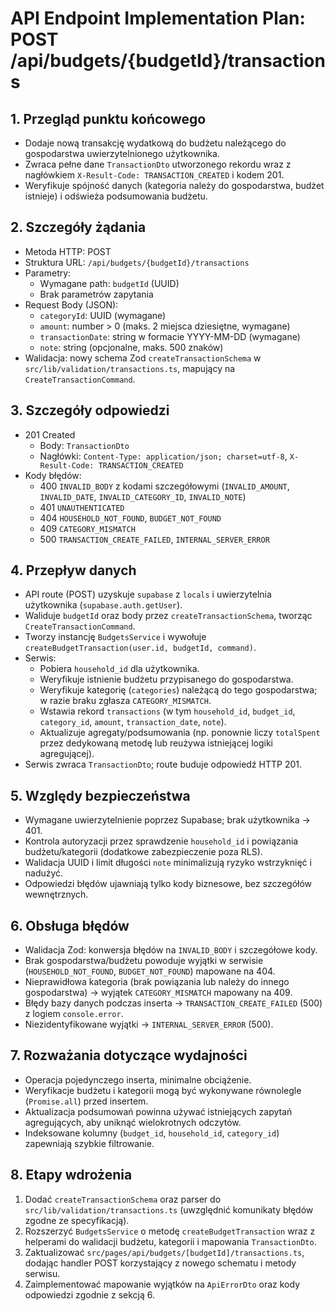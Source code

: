 # API Endpoint Implementation Plan: POST /api/budgets/{budgetId}/transactions

## 1. Przegląd punktu końcowego

- Dodaje nową transakcję wydatkową do budżetu należącego do gospodarstwa uwierzytelnionego użytkownika.
- Zwraca pełne dane `TransactionDto` utworzonego rekordu wraz z nagłówkiem `X-Result-Code: TRANSACTION_CREATED` i kodem 201.
- Weryfikuje spójność danych (kategoria należy do gospodarstwa, budżet istnieje) i odświeża podsumowania budżetu.

## 2. Szczegóły żądania

- Metoda HTTP: POST
- Struktura URL: `/api/budgets/{budgetId}/transactions`
- Parametry:
  - Wymagane path: `budgetId` (UUID)
  - Brak parametrów zapytania
- Request Body (JSON):
  - `categoryId`: UUID (wymagane)
  - `amount`: number > 0 (maks. 2 miejsca dziesiętne, wymagane)
  - `transactionDate`: string w formacie YYYY-MM-DD (wymagane)
  - `note`: string (opcjonalne, maks. 500 znaków)
- Walidacja: nowy schema Zod `createTransactionSchema` w `src/lib/validation/transactions.ts`, mapujący na `CreateTransactionCommand`.

## 3. Szczegóły odpowiedzi

- 201 Created
  - Body: `TransactionDto`
  - Nagłówki: `Content-Type: application/json; charset=utf-8`, `X-Result-Code: TRANSACTION_CREATED`
- Kody błędów:
  - 400 `INVALID_BODY` z kodami szczegółowymi (`INVALID_AMOUNT`, `INVALID_DATE`, `INVALID_CATEGORY_ID`, `INVALID_NOTE`)
  - 401 `UNAUTHENTICATED`
  - 404 `HOUSEHOLD_NOT_FOUND`, `BUDGET_NOT_FOUND`
  - 409 `CATEGORY_MISMATCH`
  - 500 `TRANSACTION_CREATE_FAILED`, `INTERNAL_SERVER_ERROR`

## 4. Przepływ danych

- API route (POST) uzyskuje `supabase` z `locals` i uwierzytelnia użytkownika (`supabase.auth.getUser`).
- Waliduje `budgetId` oraz body przez `createTransactionSchema`, tworząc `CreateTransactionCommand`.
- Tworzy instancję `BudgetsService` i wywołuje `createBudgetTransaction(user.id, budgetId, command)`.
- Serwis:
  - Pobiera `household_id` dla użytkownika.
  - Weryfikuje istnienie budżetu przypisanego do gospodarstwa.
  - Weryfikuje kategorię (`categories`) należącą do tego gospodarstwa; w razie braku zgłasza `CATEGORY_MISMATCH`.
  - Wstawia rekord `transactions` (w tym `household_id`, `budget_id`, `category_id`, `amount`, `transaction_date`, `note`).
  - Aktualizuje agregaty/podsumowania (np. ponownie liczy `totalSpent` przez dedykowaną metodę lub reużywa istniejącej logiki agregującej).
- Serwis zwraca `TransactionDto`; route buduje odpowiedź HTTP 201.

## 5. Względy bezpieczeństwa

- Wymagane uwierzytelnienie poprzez Supabase; brak użytkownika → 401.
- Kontrola autoryzacji przez sprawdzenie `household_id` i powiązania budżetu/kategorii (dodatkowe zabezpieczenie poza RLS).
- Walidacja UUID i limit długości `note` minimalizują ryzyko wstrzyknięć i nadużyć.
- Odpowiedzi błędów ujawniają tylko kody biznesowe, bez szczegółów wewnętrznych.

## 6. Obsługa błędów

- Walidacja Zod: konwersja błędów na `INVALID_BODY` i szczegółowe kody.
- Brak gospodarstwa/budżetu powoduje wyjątki w serwisie (`HOUSEHOLD_NOT_FOUND`, `BUDGET_NOT_FOUND`) mapowane na 404.
- Nieprawidłowa kategoria (brak powiązania lub należy do innego gospodarstwa) → wyjątek `CATEGORY_MISMATCH` mapowany na 409.
- Błędy bazy danych podczas inserta → `TRANSACTION_CREATE_FAILED` (500) z logiem `console.error`.
- Niezidentyfikowane wyjątki → `INTERNAL_SERVER_ERROR` (500).

## 7. Rozważania dotyczące wydajności

- Operacja pojedynczego inserta, minimalne obciążenie.
- Weryfikacje budżetu i kategorii mogą być wykonywane równolegle (`Promise.all`) przed insertem.
- Aktualizacja podsumowań powinna używać istniejących zapytań agregujących, aby uniknąć wielokrotnych odczytów.
- Indeksowane kolumny (`budget_id`, `household_id`, `category_id`) zapewniają szybkie filtrowanie.

## 8. Etapy wdrożenia

1. Dodać `createTransactionSchema` oraz parser do `src/lib/validation/transactions.ts` (uwzględnić komunikaty błędów zgodne ze specyfikacją).
2. Rozszerzyć `BudgetsService` o metodę `createBudgetTransaction` wraz z helperami do walidacji budżetu, kategorii i mapowania `TransactionDto`.
3. Zaktualizować `src/pages/api/budgets/[budgetId]/transactions.ts`, dodając handler POST korzystający z nowego schematu i metody serwisu.
4. Zaimplementować mapowanie wyjątków na `ApiErrorDto` oraz kody odpowiedzi zgodnie z sekcją 6.
